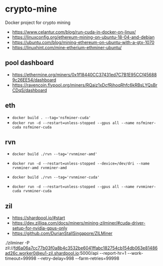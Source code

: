 # crypto-mine
Docker project for crypto mining

* https://www.celantur.com/blog/run-cuda-in-docker-on-linux/
* https://linuxconfig.org/ethereum-mining-on-ubuntu-18-04-and-debian
* https://ubuntu.com/blog/mining-ethereum-on-ubuntu-with-a-gtx-1070
* https://linuxhint.com/mine-etherium-ethminer-ubuntu/

## pool dashboard
* https://ethermine.org/miners/0x1f18440CC37431ed7C7B1E95CCf456889c26EE54/dashboard
* https://ravencoin.flypool.org/miners/RQaiz1xDcfRjhoqRhfc6kRBsLYQsBrCDqS/dashboard


## eth
* `docker build . --tag='nsfminer-cuda'`
* `docker run -d --restart=unless-stopped --gpus all --name nsfminer-cuda nsfminer-cuda`


## rvn
* `docker build ./rvn --tag='rvnminer-amd'`
* `docker run -d --restart=unless-stopped --device=/dev/dri --name rvnminer-amd rvnminer-amd`

* `docker build ./rvn --tag='rvnminer-cuda'`
* `docker run -d --restart=unless-stopped --gpus all --name rvnminer-cuda rvnminer-cuda`


## zil

* https://shardpool.io/#start
* https://dev.zilliqa.com/docs/miners/mining-zilminer/#cuda-driver-setup-for-nvidia-gpus-only
* https://github.com/DurianStallSingapore/ZILMiner

./zilminer -P zil://fd6a06a7cc77b03f0a8b4c3532be6041ffabc182754cb154db063e81486ad26c.worker0@eu1-zil.shardpool.io:5000/api --report-hr=1 --work-timeout=99998 --retry-delay=998 --farm-retries=99998




